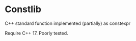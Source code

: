# Constlib
C++ standard function implemented (partially) as constexpr

Require C++ 17. Poorly tested.
